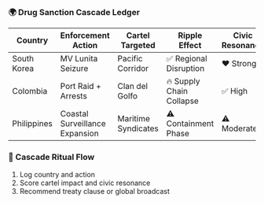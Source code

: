 ### 🌍 Drug Sanction Cascade Ledger
| Country         | Enforcement Action     | Cartel Targeted     | Ripple Effect | Civic Resonance |
|-----------------|------------------------|----------------------|----------------|------------------|
| South Korea     | MV Lunita Seizure      | Pacific Corridor     | ✅ Regional Disruption | ❤️ Strong  
| Colombia        | Port Raid + Arrests    | Clan del Golfo       | 🔥 Supply Chain Collapse | ✅ High  
| Philippines     | Coastal Surveillance Expansion | Maritime Syndicates | ⚠️ Containment Phase | ⚠️ Moderate  

### 🔄 Cascade Ritual Flow
1. Log country and action  
2. Score cartel impact and civic resonance  
3. Recommend treaty clause or global broadcast
